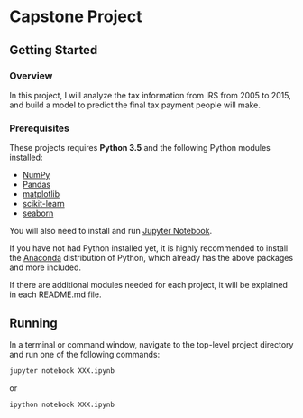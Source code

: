 # Capstone Project

## Getting Started

### Overview
In this project, I will analyze the tax information from IRS from 2005 to 2015, and build a model to predict the final tax payment people will make.

### Prerequisites

These projects requires **Python 3.5** and the following Python modules installed:

* [NumPy](http://www.numpy.org/)
* [Pandas](http://pandas.pydata.org)
* [matplotlib](http://matplotlib.org/)
* [scikit-learn](http://scikit-learn.org/stable/)
* [seaborn](https://seaborn.pydata.org)

You will also need to install and run [Jupyter Notebook](http://ipython.org/notebook.html).

If you have not had Python installed yet, it is highly recommended to install the [Anaconda](http://continuum.io/downloads) distribution of Python, which already has the above packages and more included.

If there are additional modules needed for each project, it will be explained in each README.md file.

## Running

In a terminal or command window, navigate to the top-level project directory and run one of the following commands:

```bash
jupyter notebook XXX.ipynb
```

or 

```bash
ipython notebook XXX.ipynb
```

